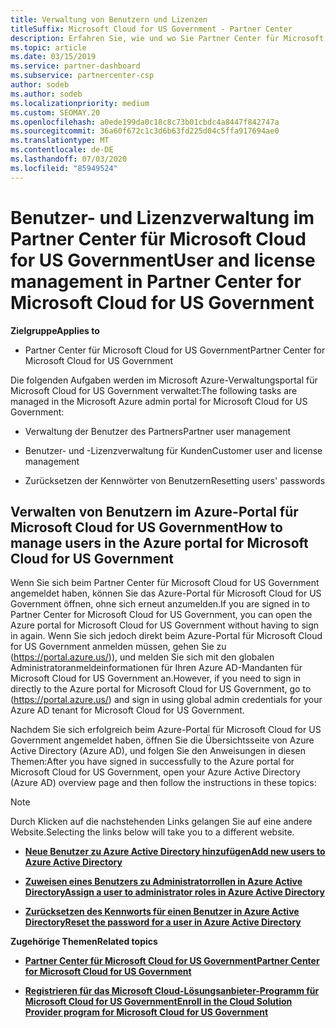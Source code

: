 ```yaml
---
title: Verwaltung von Benutzern und Lizenzen
titleSuffix: Microsoft Cloud for US Government - Partner Center
description: Erfahren Sie, wie und wo Sie Partner Center für Microsoft Cloud für Partner, Kunden und Lizenzen von US-Behörden sowie für das Zurücksetzen von Kenn Wörtern verwalten.
ms.topic: article
ms.date: 03/15/2019
ms.service: partner-dashboard
ms.subservice: partnercenter-csp
author: sodeb
ms.author: sodeb
ms.localizationpriority: medium
ms.custom: SEOMAY.20
ms.openlocfilehash: a0ede199da0c18c8c73b01cbdc4a8447f842747a
ms.sourcegitcommit: 36a60f672c1c3d6b63fd225d04c5ffa917694ae0
ms.translationtype: MT
ms.contentlocale: de-DE
ms.lasthandoff: 07/03/2020
ms.locfileid: "85949524"
---
```

# <a name="user-and-license-management-in-partner-center-for-microsoft-cloud-for-us-government"></a><span data-ttu-id="da840-103">Benutzer- und Lizenzverwaltung im Partner Center für Microsoft Cloud for US Government</span><span class="sxs-lookup"><span data-stu-id="da840-103">User and license management in Partner Center for Microsoft Cloud for US Government</span></span>

<span data-ttu-id="da840-104">**Zielgruppe**</span><span class="sxs-lookup"><span data-stu-id="da840-104">**Applies to**</span></span>

- <span data-ttu-id="da840-105">Partner Center für Microsoft Cloud for US Government</span><span class="sxs-lookup"><span data-stu-id="da840-105">Partner Center for Microsoft Cloud for US Government</span></span>

<span data-ttu-id="da840-106">Die folgenden Aufgaben werden im Microsoft Azure-Verwaltungsportal für Microsoft Cloud for US Government verwaltet:</span><span class="sxs-lookup"><span data-stu-id="da840-106">The following tasks are managed in the Microsoft Azure admin portal for Microsoft Cloud for US Government:</span></span>

- <span data-ttu-id="da840-107">Verwaltung der Benutzer des Partners</span><span class="sxs-lookup"><span data-stu-id="da840-107">Partner user management</span></span>

- <span data-ttu-id="da840-108">Benutzer- und -Lizenzverwaltung für Kunden</span><span class="sxs-lookup"><span data-stu-id="da840-108">Customer user and license management</span></span>

- <span data-ttu-id="da840-109">Zurücksetzen der Kennwörter von Benutzern</span><span class="sxs-lookup"><span data-stu-id="da840-109">Resetting users' passwords</span></span>


## <a name="how-to-manage-users-in-the-azure-portal-for-microsoft-cloud-for-us-government"></a><span data-ttu-id="da840-110">Verwalten von Benutzern im Azure-Portal für Microsoft Cloud for US Government</span><span class="sxs-lookup"><span data-stu-id="da840-110">How to manage users in the Azure portal for Microsoft Cloud for US Government</span></span>

<span data-ttu-id="da840-111">Wenn Sie sich beim Partner Center für Microsoft Cloud for US Government angemeldet haben, können Sie das Azure-Portal für Microsoft Cloud for US Government öffnen, ohne sich erneut anzumelden.</span><span class="sxs-lookup"><span data-stu-id="da840-111">If you are signed in to Partner Center for Microsoft Cloud for US Government, you can open the Azure portal for Microsoft Cloud for US Government without having to sign in again.</span></span> <span data-ttu-id="da840-112">Wenn Sie sich jedoch direkt beim Azure-Portal für Microsoft Cloud for US Government anmelden müssen, gehen Sie zu (https://portal.azure.us/)), und melden Sie sich mit den globalen Administratoranmeldeinformationen für Ihren Azure AD-Mandanten für Microsoft Cloud for US Government an.</span><span class="sxs-lookup"><span data-stu-id="da840-112">However, if you need to sign in directly to the Azure portal for Microsoft Cloud for US Government, go to (https://portal.azure.us/) and sign in using global admin credentials for your Azure AD tenant for Microsoft Cloud for US Government.</span></span>

<span data-ttu-id="da840-113">Nachdem Sie sich erfolgreich beim Azure-Portal für Microsoft Cloud for US Government angemeldet haben, öffnen Sie die Übersichtsseite von Azure Active Directory (Azure AD), und folgen Sie den Anweisungen in diesen Themen:</span><span class="sxs-lookup"><span data-stu-id="da840-113">After you have signed in successfully to the Azure portal for Microsoft Cloud for US Government, open your Azure Active Directory (Azure AD) overview page and then follow the instructions in these topics:</span></span>

> [!NOTE]  
> <span data-ttu-id="da840-114">Durch Klicken auf die nachstehenden Links gelangen Sie auf eine andere Website.</span><span class="sxs-lookup"><span data-stu-id="da840-114">Selecting the links below will take you to a different website.</span></span> 

-  [<span data-ttu-id="da840-115">**Neue Benutzer zu Azure Active Directory hinzufügen**</span><span class="sxs-lookup"><span data-stu-id="da840-115">**Add new users to Azure Active Directory**</span></span>](https://docs.microsoft.com/azure/active-directory/active-directory-users-create-azure-portal)

-  [<span data-ttu-id="da840-116">**Zuweisen eines Benutzers zu Administratorrollen in Azure Active Directory**</span><span class="sxs-lookup"><span data-stu-id="da840-116">**Assign a user to administrator roles in Azure Active Directory**</span></span>](https://docs.microsoft.com/azure/active-directory/active-directory-users-assign-role-azure-portal)

-  [<span data-ttu-id="da840-117">**Zurücksetzen des Kennworts für einen Benutzer in Azure Active Directory**</span><span class="sxs-lookup"><span data-stu-id="da840-117">**Reset the password for a user in Azure Active Directory**</span></span>](https://docs.microsoft.com/azure/active-directory/active-directory-users-reset-password-azure-portal)

<span data-ttu-id="da840-118">**Zugehörige Themen**</span><span class="sxs-lookup"><span data-stu-id="da840-118">**Related topics**</span></span>

-  [<span data-ttu-id="da840-119">**Partner Center für Microsoft Cloud for US Government**</span><span class="sxs-lookup"><span data-stu-id="da840-119">**Partner Center for Microsoft Cloud for US Government**</span></span>](partner-center-for-microsoft-us-govt-cloud.md)

-  [<span data-ttu-id="da840-120">**Registrieren für das Microsoft Cloud-Lösungsanbieter-Programm für Microsoft Cloud for US Government**</span><span class="sxs-lookup"><span data-stu-id="da840-120">**Enroll in the Cloud Solution Provider program for Microsoft Cloud for US Government**</span></span>](enroll-in-csp-for-microsoft-us-govt-cloud.md)
